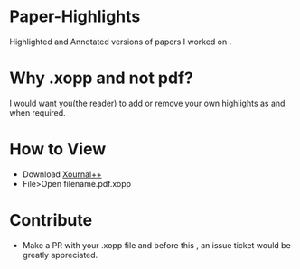 # Paper-Highlights
Highlighted and Annotated versions of papers I worked on .

# Why .xopp and not pdf?
I would want you(the reader) to add or remove your own highlights as and when required.

# How to View
- Download [Xournal++](https://github.com/xournalpp/xournalpp)
- File>Open filename.pdf.xopp

# Contribute
- Make a PR with your .xopp file and before this , an issue ticket would be greatly appreciated.

